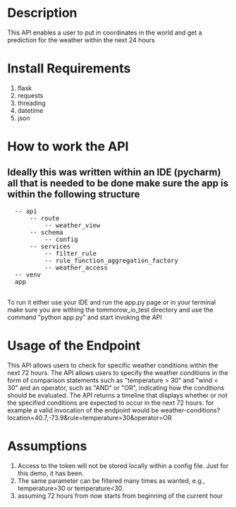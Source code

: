 <body>

  <h1>Description</h1>
   <p>
   This API enables a user to put in coordinates in the world and get a prediction for the weather within the next 24 hours 
   </p>
  <h1>Install Requirements</h1>
  <ol>
  <li>flask</li>
  <li>requests</li>
  <li>threading</li>
  <li>datetime</li>
  <li>json</li>
  </ol>


  <h1>How to work the API</h1>
  <h2>Ideally this was written within an IDE (pycharm) all that is needed to be done make sure the app is within the following structure</h2>
  <pre>
  -- api
      -- route
          -- weather_view
      -- schema
          -- config
      -- services
          -- filter_rule
          -- rule_function_aggregation_factory
          -- weather_access
  -- venv
  app
  </pre>

  <p>To run it either use your IDE and run the app.py page or 
  in your terminal make sure you are withing the tommorow_io_test directory and 
  use the command "python app.py" and start invoking the API</p>

  <h1>Usage of the Endpoint</h1>
  <p> This API allows users to check for specific weather conditions within the next 72 hours. The API allows users to specify the weather conditions in the form
of comparison statements such as "temperature > 30" and "wind < 30" and an operator, such as
"AND" or "OR", indicating how the conditions should be evaluated. The API returns a timeline that
displays whether or not the specified conditions are expected to occur in the next 72 hours.
for example a valid invocation of the endpoint would be weather-conditions?location=40.7,-73.9&rule=temperature>30&operator=OR</p>

  <h1>Assumptions</h1>
  <ol>
    <li>Access to the token will not be stored locally within a config file. Just for this demo, it has been.</li>
    <li>The same parameter can be filtered many times as wanted, e.g., temperature>30 or temperature<30.</li>
    <li> assuming 72 hours from now starts from beginning of the current hour</li>
  </ol>
</body>
